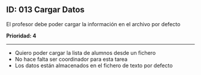 ## ID: 013 Cargar Datos 
El profesor debe poder cargar la información en el archivo por defecto

**Prioridad: 4**

---

 - Quiero poder cargar la lista de alumnos desde un fichero
 - No hace falta ser coordinador para esta tarea
 - Los datos están almacenados en el fichero de texto por defecto